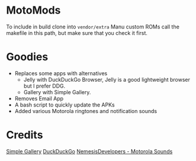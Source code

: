 # MotoMods

To include in build clone into ```vendor/extra```
Manu custom ROMs call the makefile in this path, but make sure that you check it first.

# Goodies

- Replaces some apps with alternatives
    - Jelly with DuckDuckGo Browser, Jelly is a good lightweight browser but I prefer DDG.
    - Gallery with Simple Gallery.
- Removes Email App
- A bash script to quickly update the APKs
- Added various Motorola ringtones and notification sounds

# Credits

[Simple Gallery](https://github.com/SimpleMobileTools/Simple-Gallery)
[DuckDuckGo](https://github.com/duckduckgo/Android)
[NemesisDevelopers - Motorola Sounds](https://t.me/NemesisTeamNews)

